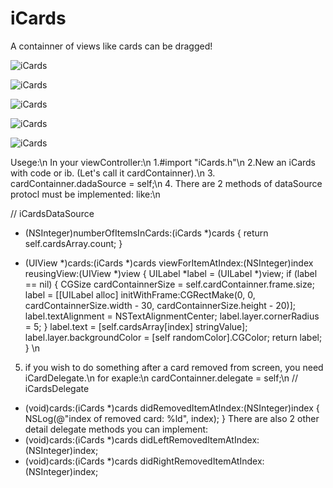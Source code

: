 # iCards
A containner of views like cards can be dragged!




![iCards](https://github.com/DingHub/iCards/blob/master/ScreenShort/0.png)

![iCards](https://github.com/DingHub/iCards/blob/master/ScreenShort/1.png)

![iCards](https://github.com/DingHub/iCards/blob/master/ScreenShort/2.png)

![iCards](https://github.com/DingHub/iCards/blob/master/ScreenShort/3.png)

![iCards](https://github.com/DingHub/iCards/blob/master/ScreenShort/4.png)


Usege:\n
In your viewController:\n
1.#import "iCards.h"\n
2.New an iCards with code or ib. (Let's call it cardContainner).\n
3. cardContainner.dadaSource = self;\n
4. There are 2 methods of dataSource protocl must be implemented:
  like:\n

// iCardsDataSource
- (NSInteger)numberOfItemsInCards:(iCards *)cards {
    return self.cardsArray.count;
}

- (UIView *)cards:(iCards *)cards viewForItemAtIndex:(NSInteger)index reusingView:(UIView *)view {
    UILabel *label = (UILabel *)view;
    if (label == nil) {
        CGSize cardContainnerSize = self.cardContainner.frame.size;
        label = [[UILabel alloc] initWithFrame:CGRectMake(0, 0, cardContainnerSize.width - 30, cardContainnerSize.height - 20)];
        label.textAlignment = NSTextAlignmentCenter;
        label.layer.cornerRadius = 5;
    }
    label.text = [self.cardsArray[index] stringValue];
    label.layer.backgroundColor = [self randomColor].CGColor;
    return label;
}
\n
5. if you wish to do something after a card removed from screen, you need iCardDelegate.\n
for exaple:\n
cardContainner.delegate = self;\n
// iCardsDelegate
- (void)cards:(iCards *)cards didRemovedItemAtIndex:(NSInteger)index {
    NSLog(@"index of removed card: %ld", index);
}
There are also 2 other detail delegate methods you can implement:
- (void)cards:(iCards *)cards didLeftRemovedItemAtIndex:(NSInteger)index;
- (void)cards:(iCards *)cards didRightRemovedItemAtIndex:(NSInteger)index;



